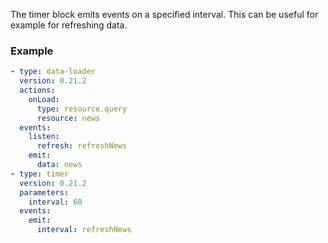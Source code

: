 The timer block emits events on a specified interval. This can be useful for example for refreshing
data.

### Example

```yaml
- type: data-loader
  version: 0.21.2
  actions:
    onLoad:
      type: resource.query
      resource: news
  events:
    listen:
      refresh: refreshNews
    emit:
      data: news
- type: timer
  version: 0.21.2
  parameters:
    interval: 60
  events:
    emit:
      interval: refreshNews
```
